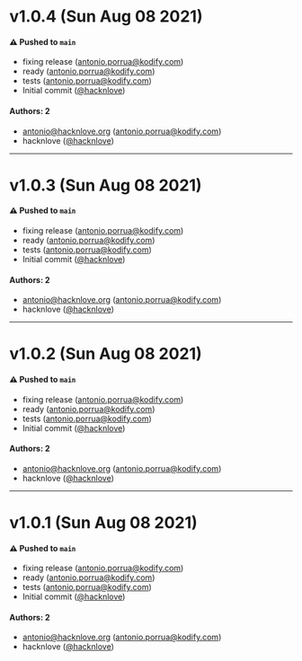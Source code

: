 # v1.0.4 (Sun Aug 08 2021)

#### ⚠️ Pushed to `main`

- fixing release (antonio.porrua@kodify.com)
- ready (antonio.porrua@kodify.com)
- tests (antonio.porrua@kodify.com)
- Initial commit ([@hacknlove](https://github.com/hacknlove))

#### Authors: 2

- antonio@hacknlove.org (antonio.porrua@kodify.com)
- hacknlove ([@hacknlove](https://github.com/hacknlove))

---

# v1.0.3 (Sun Aug 08 2021)

#### ⚠️ Pushed to `main`

- fixing release (antonio.porrua@kodify.com)
- ready (antonio.porrua@kodify.com)
- tests (antonio.porrua@kodify.com)
- Initial commit ([@hacknlove](https://github.com/hacknlove))

#### Authors: 2

- antonio@hacknlove.org (antonio.porrua@kodify.com)
- hacknlove ([@hacknlove](https://github.com/hacknlove))

---

# v1.0.2 (Sun Aug 08 2021)

#### ⚠️ Pushed to `main`

- fixing release (antonio.porrua@kodify.com)
- ready (antonio.porrua@kodify.com)
- tests (antonio.porrua@kodify.com)
- Initial commit ([@hacknlove](https://github.com/hacknlove))

#### Authors: 2

- antonio@hacknlove.org (antonio.porrua@kodify.com)
- hacknlove ([@hacknlove](https://github.com/hacknlove))

---

# v1.0.1 (Sun Aug 08 2021)

#### ⚠️ Pushed to `main`

- fixing release (antonio.porrua@kodify.com)
- ready (antonio.porrua@kodify.com)
- tests (antonio.porrua@kodify.com)
- Initial commit ([@hacknlove](https://github.com/hacknlove))

#### Authors: 2

- antonio@hacknlove.org (antonio.porrua@kodify.com)
- hacknlove ([@hacknlove](https://github.com/hacknlove))
